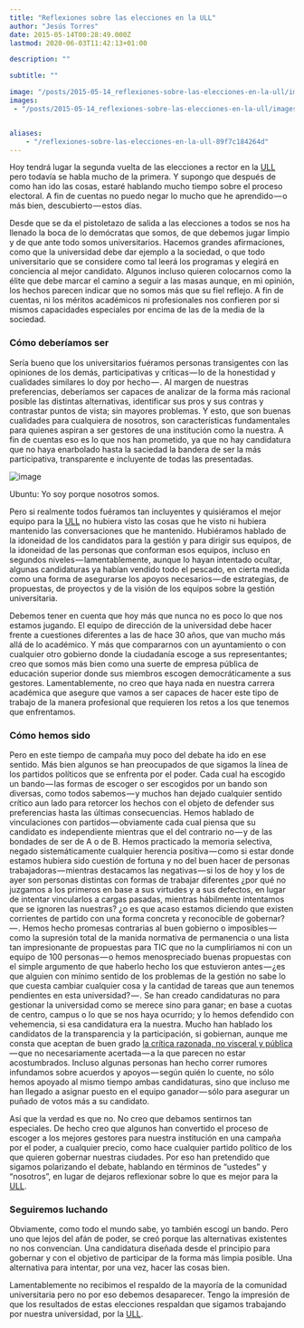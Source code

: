 ```yaml
---
title: "Reflexiones sobre las elecciones en la ULL"
author: "Jesús Torres"
date: 2015-05-14T00:28:49.000Z
lastmod: 2020-06-03T11:42:13+01:00

description: ""

subtitle: ""

image: "/posts/2015-05-14_reflexiones-sobre-las-elecciones-en-la-ull/images/1.jpg" 
images:
 - "/posts/2015-05-14_reflexiones-sobre-las-elecciones-en-la-ull/images/1.jpg" 


aliases:
    - "/reflexiones-sobre-las-elecciones-en-la-ull-89f7c184264d"
---
```


Hoy tendrá lugar la segunda vuelta de las elecciones a rector en la [ULL](http://www.ull.es/) pero todavía se habla mucho de la primera. Y supongo que después de como han ido las cosas, estaré hablando mucho tiempo sobre el proceso electoral. A fin de cuentas no puedo negar lo mucho que he aprendido — o más bien, descubierto — estos días.

Desde que se da el pistoletazo de salida a las elecciones a todos se nos ha llenado la boca de lo demócratas que somos, de que debemos jugar limpio y de que ante todo somos universitarios. Hacemos grandes afirmaciones, como que la universidad debe dar ejemplo a la sociedad, o que todo universitario que se considere como tal leerá los programas y elegirá en conciencia al mejor candidato. Algunos incluso quieren colocarnos como la élite que debe marcar el camino a seguir a las masas aunque, en mi opinión, los hechos parecen indicar que no somos más que su fiel reflejo. A fin de cuentas, ni los méritos académicos ni profesionales nos confieren por si mismos capacidades especiales por encima de las de la media de la sociedad.

### Cómo deberíamos ser

Sería bueno que los universitarios fuéramos personas transigentes con las opiniones de los demás, participativas y críticas — lo de la honestidad y cualidades similares lo doy por hecho — . Al margen de nuestras preferencias, deberíamos ser capaces de analizar de la forma más racional posible las distintas alternativas, identificar sus pros y sus contras y contrastar puntos de vista; sin mayores problemas. Y esto, que son buenas cualidades para cualquiera de nosotros, son características fundamentales para quienes aspiran a ser gestores de una institución como la nuestra. A fin de cuentas eso es lo que nos han prometido, ya que no hay candidatura que no haya enarbolado hasta la saciedad la bandera de ser la más participativa, transparente e incluyente de todas las presentadas.




![image](https://jmtorres.webs.ull.es/me/wp-content/uploads/2015/05/ubuntu.jpg)

Ubuntu: Yo soy porque nosotros somos.



Pero si realmente todos fuéramos tan incluyentes y quisiéramos el mejor equipo para la [ULL](http://www.ull.es/) no hubiera visto las cosas que he visto ni hubiera mantenido las conversaciones que he mantenido. Hubiéramos hablado de la idoneidad de los candidatos para la gestión y para dirigir sus equipos, de la idoneidad de las personas que conforman esos equipos, incluso en segundos niveles — lamentablemente, aunque lo hayan intentado ocultar, algunas candidaturas ya habían vendido todo el pescado, en cierta medida como una forma de asegurarse los apoyos necesarios — de estrategias, de propuestas, de proyectos y de la visión de los equipos sobre la gestión universitaria.

Debemos tener en cuenta que hoy más que nunca no es poco lo que nos estamos jugando. El equipo de dirección de la universidad debe hacer frente a cuestiones diferentes a las de hace 30 años, que van mucho más allá de lo académico. Y más que compararnos con un ayuntamiento o con cualquier otro gobierno donde la ciudadanía escoge a sus representantes; creo que somos más bien como una suerte de empresa pública de educación superior donde sus miembros escogen democráticamente a sus gestores. Lamentablemente, no creo que haya nada en nuestra carrera académica que asegure que vamos a ser capaces de hacer este tipo de trabajo de la manera profesional que requieren los retos a los que tenemos que enfrentamos.

### Cómo hemos sido

Pero en este tiempo de campaña muy poco del debate ha ido en ese sentido. Más bien algunos se han preocupados de que sigamos la línea de los partidos políticos que se enfrenta por el poder. Cada cual ha escogido un bando — las formas de escoger o ser escogidos por un bando son diversas, como todos sabemos — y muchos han dejado cualquier sentido crítico aun lado para retorcer los hechos con el objeto de defender sus preferencias hasta las últimas consecuencias. Hemos hablado de vinculaciones con partidos — obviamente cada cual piensa que su candidato es independiente mientras que el del contrario no — y de las bondades de ser de A o de B. Hemos practicado la memoria selectiva, negado sistemáticamente cualquier herencia positiva — como si estar donde estamos hubiera sido cuestión de fortuna y no del buen hacer de personas trabajadoras — mientras destacamos las negativas — si los de hoy y los de ayer son personas distintas con formas de trabajar diferentes ¿por qué no juzgamos a los primeros en base a sus virtudes y a sus defectos, en lugar de intentar vincularlos a cargas pasadas, mientras hábilmente intentamos que se ignoren las nuestras? ¿o es que acaso estamos diciendo que existen corrientes de partido con una forma concreta y reconocible de gobernar? — . Hemos hecho promesas contrarias al buen gobierno o imposibles — como la supresión total de la manida normativa de permanencia o una lista tan impresionante de propuestas para TIC que no la cumpliríamos ni con un equipo de 100 personas — o hemos menospreciado buenas propuestas con el simple argumento de que haberlo hecho los que estuvieron antes — ¿es que alguien con mínimo sentido de los problemas de la gestión no sabe lo que cuesta cambiar cualquier cosa y la cantidad de tareas que aun tenemos pendientes en esta universidad? — . Se han creado candidaturas no para gestionar la universidad como se merece sino para ganar; en base a cuotas de centro, campus o lo que se nos haya ocurrido; y lo hemos defendido con vehemencia, si esa candidatura era la nuestra. Mucho han hablado los candidatos de la transparencia y la participación, si gobiernan, aunque me consta que aceptan de buen grado [la crítica razonada, no visceral y pública](http://www.diariodeavisos.com/2015/05/martinon-alegre-buscan-apoyos-para-llegar-al-rectorado-ull/#comment-2002132370) — que no necesariamente acertada — a la que parecen no estar acostumbrados. Incluso algunas personas han hecho correr rumores infundamos sobre acuerdos y apoyos — según quién lo cuente, no sólo hemos apoyado al mismo tiempo ambas candidaturas, sino que incluso me han llegado a asignar puesto en el equipo ganador — sólo para asegurar un puñado de votos más a su candidato.

Así que la verdad es que no. No creo que debamos sentirnos tan especiales. De hecho creo que algunos han convertido el proceso de escoger a los mejores gestores para nuestra institución en una campaña por el poder, a cualquier precio, como hace cualquier partido político de los que quieren gobernar nuestras ciudades. Por eso han pretendido que sigamos polarizando el debate, hablando en términos de “ustedes” y “nosotros”, en lugar de dejaros reflexionar sobre lo que es mejor para la [ULL](http://www.ull.es/).

### Seguiremos luchando

Obviamente, como todo el mundo sabe, yo también escogí un bando. Pero uno que lejos del afán de poder, se creó porque las alternativas existentes no nos convencían. Una candidatura diseñada desde el principio para gobernar y con el objetivo de participar de la forma más limpia posible. Una alternativa para intentar, por una vez, hacer las cosas bien.

Lamentablemente no recibimos el respaldo de la mayoría de la comunidad universitaria pero no por eso debemos desaparecer. Tengo la impresión de que los resultados de estas elecciones respaldan que sigamos trabajando por nuestra universidad, por la [ULL](http://www.ull.es/).
